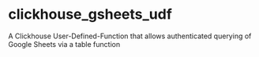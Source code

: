 # clickhouse_gsheets_udf
A Clickhouse User-Defined-Function that allows authenticated querying of Google Sheets via a table function
